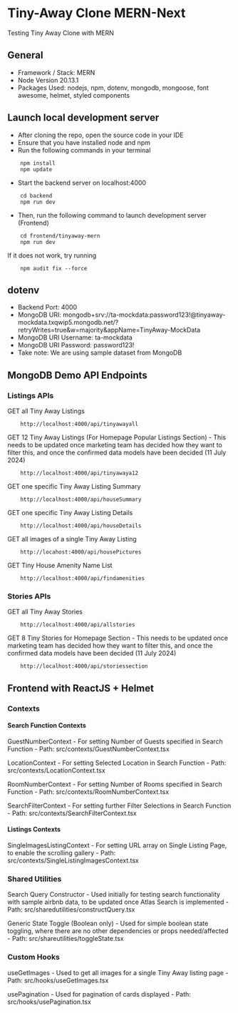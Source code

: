 # Tiny-Away Clone MERN-Next
Testing Tiny Away Clone with MERN

## General
- Framework / Stack: MERN
- Node Version 20.13.1
- Packages Used: nodejs, npm, dotenv, mongodb, mongoose, font awesome, helmet, styled components

## Launch local development server 
- After cloning the repo, open the source code in your IDE 
- Ensure that you have installed node and npm  
- Run the following commands in your terminal 

```
    npm install 
    npm update
```

- Start the backend server on localhost:4000

```
    cd backend
    npm run dev
```

- Then, run the following command to launch development server (Frontend)

```    
    cd frontend/tinyaway-mern
    npm run dev 
```

If it does not work, try running

```
    npm audit fix --force
```

## dotenv
- Backend Port: 4000
- MongoDB URI: mongodb+srv://ta-mockdata:password123!@tinyaway-mockdata.txqwip5.mongodb.net/?retryWrites=true&w=majority&appName=TinyAway-MockData
- MongoDB URI Username: ta-mockdata
- MongoDB URI Password: password123!
- Take note: We are using sample dataset from MongoDB 
<!-- # test API key for MongoDB [DO NOT DELETE] -->
<!-- # hV9T48NpQC3aWTnnpu7nUAcmbFXQ7ROr0tKHvWdeL0eFUrrzyFFpKVz7o8VsO4wj -->

<!--   ----------------------------------------------------------------------------------------------------------- -->
<!--   ----------------------------------------------------------------------------------------------------------- -->
<!--   ----------------------------------------------------------------------------------------------------------- -->
<!--   ----------------------------------------------------------------------------------------------------------- -->
<!--   ----------------------------------------------------------------------------------------------------------- -->
<!--   ----------------------------------------------------------------------------------------------------------- -->
<!--   ----------------------------------------------------------------------------------------------------------- -->
<!--   ----------------------------------------------------------------------------------------------------------- -->
<!--   ----------------------------------------------------------------------------------------------------------- -->

## MongoDB Demo API Endpoints
### Listings APIs 
GET all Tiny Away Listings
```
    http://localhost:4000/api/tinyawayall
```

GET 12 Tiny Away Listings (For Homepage Popular Listings Section)
    - This needs to be updated once marketing team has decided how they want to filter this, and once the confirmed data models have been decided (11 July 2024)
```
    http://localhost:4000/api/tinyawaya12
```

GET one specific Tiny Away Listing Summary
```
    http://localhost:4000/api/houseSummary
```

GET one specific Tiny Away Listing Details 
```
    http://localhost:4000/api/houseDetails
```

GET all images of a single Tiny Away Listing
```
    http://locahost:4000/api/housePictures
```

GET Tiny House Amenity Name List 
```
    http://localhost:4000/api/findamenities
```

### Stories APIs
GET all Tiny Away Stories 
```
    http://localhost:4000/api/allstories
```

GET 8 Tiny Stories for Homepage Section
    - This needs to be updated once marketing team has decided how they want to filter this, and once the confirmed data models have been decided (11 July 2024)
```
    http://localhost:4000/api/storiessection
```

<!--   ----------------------------------------------------------------------------------------------------------- -->
<!--   ----------------------------------------------------------------------------------------------------------- -->
<!--   ----------------------------------------------------------------------------------------------------------- -->
<!--   ----------------------------------------------------------------------------------------------------------- -->
<!--   ----------------------------------------------------------------------------------------------------------- -->
<!--   ----------------------------------------------------------------------------------------------------------- -->
<!--   ----------------------------------------------------------------------------------------------------------- -->
<!--   ----------------------------------------------------------------------------------------------------------- -->
<!--   ----------------------------------------------------------------------------------------------------------- -->

## Frontend with ReactJS + Helmet 

### Contexts 
#### Search Function Contexts
GuestNumberContext
    - For setting Number of Guests specified in Search Function
    - Path: src/contexts/GuestNumberContext.tsx

LocationContext
    - For setting Selected Location in Search Function
    - Path: src/contexts/LocationContext.tsx

RoomNumberContext
    - For setting Number of Rooms specified in Search Function
    - Path: src/contexts/RoomNumberContext.tsx

SearchFilterContext
    - For setting further Filter Selections in Search Function
    - Path: src/contexts/SearchFilterContext.tsx

#### Listings Contexts 
SingleImagesListingContext
    - For setting URL array on Single Listing Page, to enable the scrolling gallery
    - Path: src/contexts/SingleListingImagesContext.tsx

<!--   ----------------------------------------------------------------------------------------------------------- -->
<!--   ----------------------------------------------------------------------------------------------------------- -->
<!--   ----------------------------------------------------------------------------------------------------------- -->
<!--   ----------------------------------------------------------------------------------------------------------- -->
<!--   ----------------------------------------------------------------------------------------------------------- -->
<!--   ----------------------------------------------------------------------------------------------------------- -->
<!--   ----------------------------------------------------------------------------------------------------------- -->
<!--   ----------------------------------------------------------------------------------------------------------- -->
<!--   ----------------------------------------------------------------------------------------------------------- -->

### Shared Utilities
Search Query Constructor
    - Used initially for testing search functionality with sample airbnb data, to be updated once Atlas Search is implemented
    - Path: src/sharedutilities/constructQuery.tsx

Generic State Toggle (Boolean only)
    - Used for simple boolean state toggling, where there are no other dependencies or props needed/affected
    - Path: src/shareutilities/toggleState.tsx

### Custom Hooks
useGetImages
    - Used to get all images for a single Tiny Away listing page
    - Path: src/hooks/useGetImages.tsx

usePagination
    - Used for pagination of cards displayed
    - Path: src/hooks/usePagination.tsx
